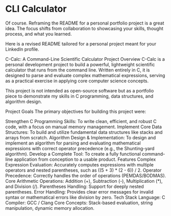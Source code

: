 # CLI Calculator
Of course. Reframing the README for a personal portfolio project is a great idea. The focus shifts from collaboration to showcasing your skills, thought process, and what you learned.

Here is a revised README tailored for a personal project meant for your LinkedIn profile.

C-Calc: A Command-Line Scientific Calculator
Project Overview
C-Calc is a personal development project to build a powerful, lightweight scientific calculator that runs from the command line. Written entirely in C, it is designed to parse and evaluate complex mathematical expressions, serving as a practical exercise in applying core computer science concepts.

This project is not intended as open-source software but as a portfolio piece to demonstrate my skills in C programming, data structures, and algorithm design.

Project Goals
The primary objectives for building this project were:

Strengthen C Programming Skills: To write clean, efficient, and robust C code, with a focus on manual memory management.
Implement Core Data Structures: To build and utilize fundamental data structures like stacks and arrays from scratch.
Algorithm Design & Implementation: To design and implement an algorithm for parsing and evaluating mathematical expressions with correct operator precedence (e.g., the Shunting-yard algorithm).
Develop a Complete Tool: To create a fully functional command-line application from conception to a usable product.
Features
Complex Expression Evaluation: Accurately computes expressions with multiple operators and nested parentheses, such as ((5 + 3) * (2 - 6)) / 2.
Operator Precedence: Correctly handles the order of operations (PEMDAS/BODMAS).
Core Arithmetic Operations: Addition (+), Subtraction (-), Multiplication (*), and Division (/).
Parentheses Handling: Support for deeply nested parentheses.
Error Handling: Provides clear error messages for invalid syntax or mathematical errors like division by zero.
Tech Stack
Language: C
Compiler: GCC / Clang
Core Concepts: Stack-based evaluation, string manipulation, dynamic memory allocation.


